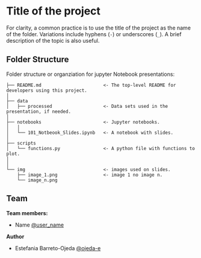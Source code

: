 # Title of the project
For clarity, a common practice is to use the title of the project as the name of the folder. Variations include hyphens (`-`) or underscores (`_`). 
A brief description of the topic is also useful.


Folder Structure
--------------------
Folder structure or organziation for jupyter Notebook presentations:

```
├── README.md                       <- The top-level README for developers using this project.
│
├── data
│   ├── processed                   <- Data sets used in the presentation, if needed.
│
├── notebooks                       <- Jupyter notebooks. 
│   │                                  
│   └── 101_Notbeook_Slides.ipynb   <- A notebook with slides.
│
├── scripts                   
│   └── functions.py                <- A python file with functions to plot.
│   
│    
└── img                             <- images used on slides.
    ├── image_1.png                 <- image 1 no image n.
    └── image_n.png             
```


Team
-------

**Team members:**
- Name [@user_name](https://github.com/user_name)

**Author**
- Estefania Barreto-Ojeda [@ojeda-e](https://github.com/ojeda-e)
